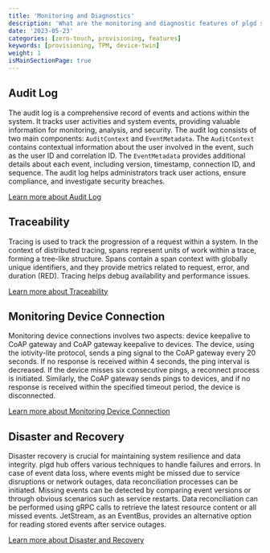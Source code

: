 ```yaml
---
title: 'Monitoring and Diagnostics'
description: 'What are the monitoring and diagnostic features of plgd system?'
date: '2023-05-23'
categories: [zero-touch, provisioning, features]
keywords: [provisioning, TPM, device-twin]
weight: 1
isMainSectionPage: true
---
```


## Audit Log

The audit log is a comprehensive record of events and actions within the system. It tracks user activities and system events, providing valuable information for monitoring, analysis, and security. The audit log consists of two main components: `AuditContext` and `EventMetadata`. The `AuditContext` contains contextual information about the user involved in the event, such as the user ID and correlation ID. The `EventMetadata` provides additional details about each event, including version, timestamp, connection ID, and sequence. The audit log helps administrators track user actions, ensure compliance, and investigate security breaches.

[Learn more about Audit Log](/docs/features/control-plane/audit-log)

## Traceability

Tracing is used to track the progression of a request within a system. In the context of distributed tracing, spans represent units of work within a trace, forming a tree-like structure. Spans contain a span context with globally unique identifiers, and they provide metrics related to request, error, and duration (RED). Tracing helps debug availability and performance issues.

[Learn more about Traceability](/docs/features/control-plane/open-telemetry-tracing)

## Monitoring Device Connection

Monitoring device connections involves two aspects: device keepalive to CoAP gateway and CoAP gateway keepalive to devices. The device, using the iotivity-lite protocol, sends a ping signal to the CoAP gateway every 20 seconds. If no response is received within 4 seconds, the ping interval is decreased. If the device misses six consecutive pings, a reconnect process is initiated. Similarly, the CoAP gateway sends pings to devices, and if no response is received within the specified timeout period, the device is disconnected.

[Learn more about Monitoring Device Connection](/docs/features/control-plane/keepalive)

## Disaster and Recovery

Disaster recovery is crucial for maintaining system resilience and data integrity. plgd hub offers various techniques to handle failures and errors. In case of event data loss, where events might be missed due to service disruptions or network outages, data reconciliation processes can be initiated. Missing events can be detected by comparing event versions or through obvious scenarios such as service restarts. Data reconciliation can be performed using gRPC calls to retrieve the latest resource content or all missed events. JetStream, as an EventBus, provides an alternative option for reading stored events after service outages.

[Learn more about Disaster and Recovery](/docs/features/control-plane/disaster-recovery)
